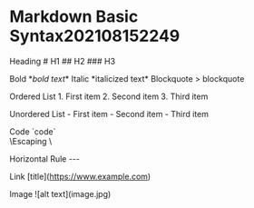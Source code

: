 # Markdown Basic Syntax202108152249

Heading	 \# H1
         \## H2
         \### H3
         
         
Bold	    \**bold text**
Italic	  \*italicized text*
Blockquote	\> blockquote

Ordered List	1. First item
              2. Second item
              3. Third item
              
Unordered List	- First item
                - Second item
                - Third item
                
Code	           \`code`\
\Escaping          \

Horizontal Rule	   ---

Link	  \[title](https://www.example.com)

Image	\!\[alt text](image.jpg)
              
              
